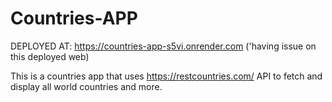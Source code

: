 # Countries-APP

DEPLOYED AT: https://countries-app-s5vi.onrender.com ('having issue on this deployed web)

This is a countries app that uses https://restcountries.com/ API to fetch and display all world countries and more.
